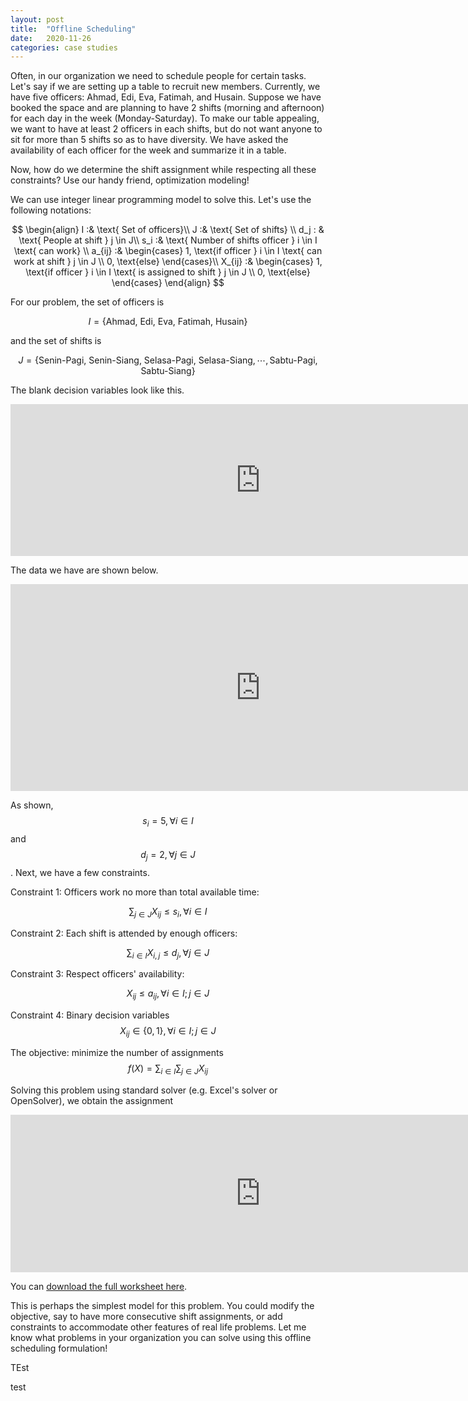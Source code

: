 ```yaml
---
layout: post
title:  "Offline Scheduling"
date:   2020-11-26 
categories: case studies
---
```


Often, in our organization we need to schedule people for certain tasks. 
Let's say if we are setting up a table to recruit new members. 
Currently, we have five officers: Ahmad, Edi, Eva, Fatimah, and Husain. 
Suppose we have booked the space and are planning to have 2 shifts (morning and afternoon) for each day in the week (Monday-Saturday).
To make our table appealing, we want to have at least 2 officers in each shifts, 
but do not want anyone to sit for more than 5 shifts so as to have diversity. We have asked the availability of each officer for the week and summarize it in a table.

Now, how do we determine the shift assignment while respecting all these constraints? Use our handy friend, optimization modeling!


 We can use integer linear programming model to solve this. Let's use the following notations:

$$
\begin{align}
I :& \text{ Set of officers}\\
J :& \text{ Set of shifts} \\
d_j : & \text{ People at shift } j \in J\\
s_i :& \text{ Number of shifts officer } i \in I \text{ can work} \\
a_{ij} :& \begin{cases}   1, \text{if officer } i \in I \text{ can work at shift } j \in J \\
                        0, \text{else} \end{cases}\\
X_{ij} :& \begin{cases}   1, \text{if officer } i \in I \text{ is assigned to shift } j \in J \\
                        0, \text{else} \end{cases}
\end{align}
$$


For our problem, the set of officers is 

$$I = \{\text{Ahmad, Edi, Eva, Fatimah, Husain}\} $$ 

and the set of shifts is 

$$J = \{ \text{Senin-Pagi, Senin-Siang, Selasa-Pagi, Selasa-Siang}, \cdots, \text{Sabtu-Pagi, Sabtu-Siang}\}$$ 

The blank decision variables look like this.

<iframe width="800" height="243" frameborder="0" scrolling="yes" src="https://onedrive.live.com/embed?resid=D3D972B45C32E866%21290&authkey=%21AKwvJOSqx604lI8&em=2&wdAllowInteractivity=False&Item='offine-scheduling'!C2%3AQ11&wdInConfigurator=True"></iframe>


The data we have are shown below.
<iframe width="800" height="331" frameborder="0" scrolling="no" src="https://onedrive.live.com/embed?resid=D3D972B45C32E866%21290&authkey=%21AKwvJOSqx604lI8&em=2&wdAllowInteractivity=False&Item='offine-scheduling'!C13%3AQ26&wdHideGridlines=True&wdInConfigurator=True"></iframe>

As shown, $$s_i = 5, \forall i \in I$$ and  $$d_j = 2, \forall j \in J$$. Next, we have a few constraints. 

Constraint 1: Officers work no more than total available time: 

$$\sum_{j \in J} X_{ij} \leq s_i, \forall i \in I$$


Constraint 2: Each shift is attended by enough officers: 

$$\sum_{i \in I} X_{i,j} \leq d_j, \forall j \in J$$


Constraint 3: Respect officers' availability: 

$$X_{ij} \leq a_{ij}, \forall i \in I; j \in J$$


Constraint 4: Binary decision variables $$X_{ij} \in \{0, 1\}, \forall i \in I; j \in J$$ 


The objective: minimize the number of assignments $$f(X) = \sum_{i \in I} \sum_{j \in J} X_{ij}$$


Solving this problem using standard solver (e.g. Excel's solver or OpenSolver), we obtain the assignment

<iframe width="800" height="252" frameborder="0" scrolling="no" src="https://onedrive.live.com/embed?resid=D3D972B45C32E866%21290&authkey=%21AKwvJOSqx604lI8&em=2&wdAllowInteractivity=False&Item='offine-scheduling'!C63%3AQ72&wdHideGridlines=True&wdInConfigurator=True"></iframe>


You can [download the full worksheet here](https://1drv.ms/x/s!AmboMly0ctnTgiJ9E6ceGuveGffo?e=R1fUi4). 

This is perhaps the simplest model for this problem. You could modify the objective, say to have more consecutive shift assignments, or add constraints to accommodate other features of real life problems. Let me know what problems in your organization you can solve using this offline scheduling formulation!


TEst


test


<div id="hot1"></div>

<script>var dataObject1 = [
  {
    id: 'Ahmad',
    senPag: 1, 
    senMal: 0,
    selPag: 1, 
    selMal: 0,
    rabPag: 1, 
    rabMal: 0,
    kamPag: 1, 
    kamMal: 0,
    jumPag: 1, 
    jumMal: 0,
    sabPag: 0, 
    sabMal: 0
  },
  {
    id: 'Edi',
    senPag: 1, 
    senMal: 0,
    selPag: 1, 
    selMal: 0,
    rabPag: 1, 
    rabMal: 0,
    kamPag: 1, 
    kamMal: 0,
    jumPag: 1, 
    jumMal: 0,
    sabPag: 0, 
    sabMal: 0
  },
  {
    id: 'Eva',
    senPag: 1, 
    senMal: 0,
    selPag: 1, 
    selMal: 0,
    rabPag: 1, 
    rabMal: 0,
    kamPag: 1, 
    kamMal: 0,
    jumPag: 1, 
    jumMal: 0,
    sabPag: 0, 
    sabMal: 0
  },
  {
    id: 'Fatimah',
    senPag: 1, 
    senMal: 0,
    selPag: 1, 
    selMal: 0,
    rabPag: 1, 
    rabMal: 0,
    kamPag: 1, 
    kamMal: 0,
    jumPag: 1, 
    jumMal: 0,
    sabPag: 0, 
    sabMal: 0
  },
  {
    id: 'Husain',
    senPag: 1, 
    senMal: 0,
    selPag: 1, 
    selMal: 0,
    rabPag: 1, 
    rabMal: 0,
    kamPag: 1, 
    kamMal: 0,
    jumPag: 1, 
    jumMal: 0,
    sabPag: 0, 
    sabMal: 0
  }
];


var hotElement1 = document.querySelector('#hot1');
var hotElementContainer1 = hotElement1.parentNode;
var hotSettings1 = {
  data: dataObject1,
  columns: [
    {
      data: 'id',
      type: 'text',
      width: 100
    },
    {
      data: 'senPag',
      type: 'numeric'
    },
    {
      data: 'senMal',
      type: 'numeric'
    },
    {
      data: 'selPag',
      type: 'numeric'
    },
    {
      data: 'selMal',
      type: 'numeric'
    },
    {
      data: 'rabPag',
      type: 'numeric'
    },
    {
      data: 'rabMal',
      type: 'numeric'
    },
    {
      data: 'kamPag',
      type: 'numeric'
    },
    {
      data: 'kamMal',
      type: 'numeric'
    },
    {
      data: 'jumPag',
      type: 'numeric'
    },
    {
      data: 'jumMal',
      type: 'numeric'
    },
    {
      data: 'sabPag',
      type: 'numeric'
    },
    {
      data: 'sabMal',
      type: 'numeric'
    }
  ],
  autoWrapRow: true,
  rowHeaders: true,
  colHeaders: [
    'A',
    'B',
    'C',
    'D',
    'E',
    'F',
    'G',
    'H',
    'I',
    'J',
    'K',
    'L',
    'M'
  ],
   licenseKey: 'non-commercial-and-evaluation'
};
var hot1 = new Handsontable(hotElement1, hotSettings1);
</script>

